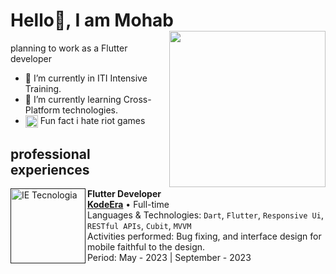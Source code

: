 # Hello👋, I am Mohab  <img align="right" width="250" src="https://github.com/moha-b/moha-b/blob/main/Valorant%20stickers/Fascinating.png"/>
planning to work as a Flutter developer
- 🔭 I’m currently in ITI Intensive Training.
- 🌱 I’m currently learning Cross-Platform technologies.
- <img align="Center" src="https://static.wikia.nocookie.net/logopedia/images/d/de/Riot_Games_2019_%28Symbol%29.svg/revision/latest/scale-to-width-down/250?cb=20190528181216" alt="unity" width="20" height="20"/>  Fun fact i hate riot games

## professional experiences

[<img align="left" height="120px" width="120px" alt="IE Tecnologia" src="https://github.com/moha-b/moha-b/blob/main/Professional%20experiences/KodeEra.png"/>]()

**Flutter Developer** \
[**KodeEra**]() • Full-time \
Languages & Technologies: `Dart`, `Flutter`, `Responsive Ui`, `RESTful APIs`, `Cubit`, `MVVM` \
Activities performed: Bug fixing, and interface design for mobile faithful to the design. \
Period: May - 2023 | September - 2023
<br/>
